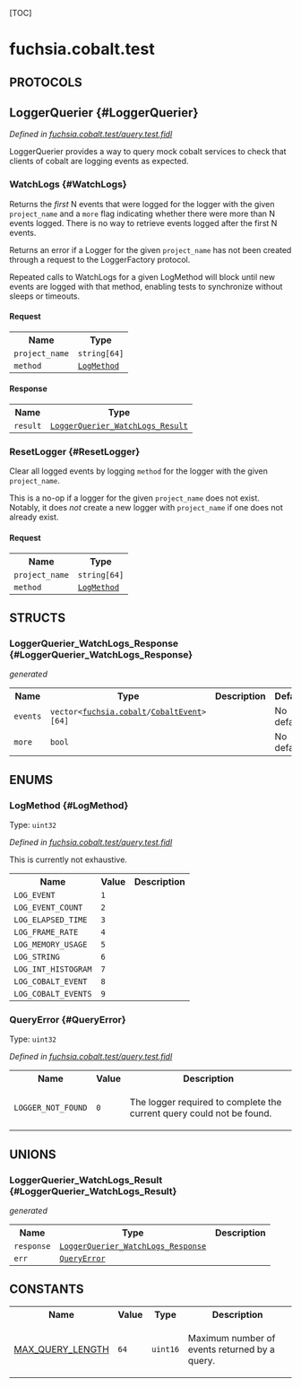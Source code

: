 [TOC]

# fuchsia.cobalt.test


## **PROTOCOLS**

## LoggerQuerier {#LoggerQuerier}
*Defined in [fuchsia.cobalt.test/query.test.fidl](https://fuchsia.googlesource.com/fuchsia/+/master/sdk/fidl/fuchsia.cobalt.test/query.test.fidl#33)*

<p>LoggerQuerier provides a way to query mock cobalt services to check that
clients of cobalt are logging events as expected.</p>

### WatchLogs {#WatchLogs}

<p>Returns the <em>first</em> N events that were logged for the logger with the
given <code>project_name</code> and a <code>more</code> flag indicating whether there were
more than N events logged. There is no way to retrieve events logged
after the first N events.</p>
<p>Returns an error if a Logger for the given <code>project_name</code> has not been
created through a request to the LoggerFactory protocol.</p>
<p>Repeated calls to WatchLogs for a given LogMethod will block until new
events are logged with that method, enabling tests to synchronize
without sleeps or timeouts.</p>

#### Request
<table>
    <tr><th>Name</th><th>Type</th></tr>
    <tr>
            <td><code>project_name</code></td>
            <td>
                <code>string[64]</code>
            </td>
        </tr><tr>
            <td><code>method</code></td>
            <td>
                <code><a class='link' href='#LogMethod'>LogMethod</a></code>
            </td>
        </tr></table>


#### Response
<table>
    <tr><th>Name</th><th>Type</th></tr>
    <tr>
            <td><code>result</code></td>
            <td>
                <code><a class='link' href='#LoggerQuerier_WatchLogs_Result'>LoggerQuerier_WatchLogs_Result</a></code>
            </td>
        </tr></table>

### ResetLogger {#ResetLogger}

<p>Clear all logged events by logging <code>method</code> for the logger with the
given <code>project_name</code>.</p>
<p>This is a no-op if a logger for the given <code>project_name</code> does not exist.
Notably, it does <em>not</em> create a new logger with <code>project_name</code> if one
does not already exist.</p>

#### Request
<table>
    <tr><th>Name</th><th>Type</th></tr>
    <tr>
            <td><code>project_name</code></td>
            <td>
                <code>string[64]</code>
            </td>
        </tr><tr>
            <td><code>method</code></td>
            <td>
                <code><a class='link' href='#LogMethod'>LogMethod</a></code>
            </td>
        </tr></table>





## **STRUCTS**

### LoggerQuerier_WatchLogs_Response {#LoggerQuerier_WatchLogs_Response}
*generated*





<table>
    <tr><th>Name</th><th>Type</th><th>Description</th><th>Default</th></tr><tr>
            <td><code>events</code></td>
            <td>
                <code>vector&lt;<a class='link' href='../fuchsia.cobalt/'>fuchsia.cobalt</a>/<a class='link' href='../fuchsia.cobalt/#CobaltEvent'>CobaltEvent</a>&gt;[64]</code>
            </td>
            <td></td>
            <td>No default</td>
        </tr><tr>
            <td><code>more</code></td>
            <td>
                <code>bool</code>
            </td>
            <td></td>
            <td>No default</td>
        </tr>
</table>



## **ENUMS**

### LogMethod {#LogMethod}
Type: <code>uint32</code>

*Defined in [fuchsia.cobalt.test/query.test.fidl](https://fuchsia.googlesource.com/fuchsia/+/master/sdk/fidl/fuchsia.cobalt.test/query.test.fidl#13)*

<p>This is currently not exhaustive.</p>


<table>
    <tr><th>Name</th><th>Value</th><th>Description</th></tr><tr>
            <td><code>LOG_EVENT</code></td>
            <td><code>1</code></td>
            <td></td>
        </tr><tr>
            <td><code>LOG_EVENT_COUNT</code></td>
            <td><code>2</code></td>
            <td></td>
        </tr><tr>
            <td><code>LOG_ELAPSED_TIME</code></td>
            <td><code>3</code></td>
            <td></td>
        </tr><tr>
            <td><code>LOG_FRAME_RATE</code></td>
            <td><code>4</code></td>
            <td></td>
        </tr><tr>
            <td><code>LOG_MEMORY_USAGE</code></td>
            <td><code>5</code></td>
            <td></td>
        </tr><tr>
            <td><code>LOG_STRING</code></td>
            <td><code>6</code></td>
            <td></td>
        </tr><tr>
            <td><code>LOG_INT_HISTOGRAM</code></td>
            <td><code>7</code></td>
            <td></td>
        </tr><tr>
            <td><code>LOG_COBALT_EVENT</code></td>
            <td><code>8</code></td>
            <td></td>
        </tr><tr>
            <td><code>LOG_COBALT_EVENTS</code></td>
            <td><code>9</code></td>
            <td></td>
        </tr></table>

### QueryError {#QueryError}
Type: <code>uint32</code>

*Defined in [fuchsia.cobalt.test/query.test.fidl](https://fuchsia.googlesource.com/fuchsia/+/master/sdk/fidl/fuchsia.cobalt.test/query.test.fidl#25)*



<table>
    <tr><th>Name</th><th>Value</th><th>Description</th></tr><tr>
            <td><code>LOGGER_NOT_FOUND</code></td>
            <td><code>0</code></td>
            <td><p>The logger required to complete the current query could not be found.</p>
</td>
        </tr></table>





## **UNIONS**

### LoggerQuerier_WatchLogs_Result {#LoggerQuerier_WatchLogs_Result}
*generated*


<table>
    <tr><th>Name</th><th>Type</th><th>Description</th></tr><tr>
            <td><code>response</code></td>
            <td>
                <code><a class='link' href='#LoggerQuerier_WatchLogs_Response'>LoggerQuerier_WatchLogs_Response</a></code>
            </td>
            <td></td>
        </tr><tr>
            <td><code>err</code></td>
            <td>
                <code><a class='link' href='#QueryError'>QueryError</a></code>
            </td>
            <td></td>
        </tr></table>







## **CONSTANTS**

<table>
    <tr><th>Name</th><th>Value</th><th>Type</th><th>Description</th></tr><tr>
            <td><a href="https://fuchsia.googlesource.com/fuchsia/+/master/sdk/fidl/fuchsia.cobalt.test/query.test.fidl#10">MAX_QUERY_LENGTH</a></td>
            <td>
                    <code>64</code>
                </td>
                <td><code>uint16</code></td>
            <td><p>Maximum number of events returned by a query.</p>
</td>
        </tr>
    
</table>

